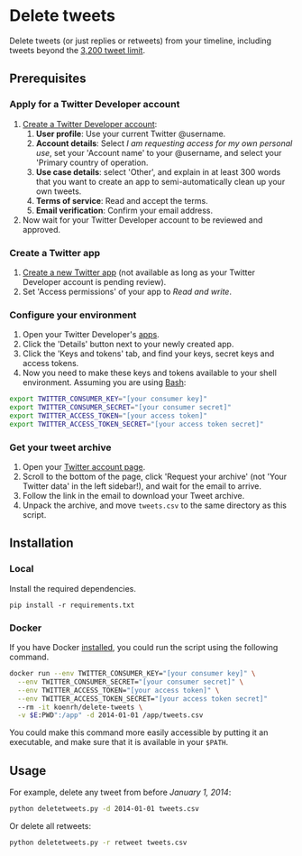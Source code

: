 # Delete tweets

Delete tweets (or just replies or retweets) from your timeline, including tweets
beyond the [3,200 tweet limit](https://web.archive.org/web/20131019125213/https://dev.twitter.com/discussions/276).

## Prerequisites

### Apply for a Twitter Developer account

1. [Create a Twitter Developer account](https://developer.twitter.com/en/apply):
    1. **User profile**: Use your current Twitter @username.
    1. **Account details**: Select *I am requesting access for my own personal use*,
      set your 'Account name' to your @username, and select your 'Primary country
      of operation.
    1. **Use case details**: select 'Other', and explain in at least 300 words that
      you want to create an app to semi-automatically clean up your own tweets.
    1. **Terms of service**: Read and accept the terms.
    1. **Email verification**: Confirm your email address.
1. Now wait for your Twitter Developer account to be reviewed and approved.

### Create a Twitter app

1. [Create a new Twitter app](https://developer.twitter.com/en/apps/create) (not
  available as long as your Twitter Developer account is pending review).
1. Set 'Access permissions' of your app to *Read and write*.

### Configure your environment

1. Open your Twitter Developer's [apps](https://developer.twitter.com/en/apps).
1. Click the 'Details' button next to your newly created app.
1. Click the 'Keys and tokens' tab, and find your keys, secret keys and access tokens.
1. Now you need to make these keys and tokens available to your shell environment.
  Assuming you are using [Bash](https://en.wikipedia.org/wiki/Bash_(Unix_shell)):

```bash
export TWITTER_CONSUMER_KEY="[your consumer key]"
export TWITTER_CONSUMER_SECRET="[your consumer secret]"
export TWITTER_ACCESS_TOKEN="[your access token]"
export TWITTER_ACCESS_TOKEN_SECRET="[your access token secret]"
```

### Get your tweet archive

1. Open your [Twitter account page](https://twitter.com/settings/account).
1. Scroll to the bottom of the page, click 'Request your archive' (not 'Your Twitter
  data' in the left sidebar!), and wait for the email to arrive.
1. Follow the link in the email to download your Tweet archive.
1. Unpack the archive, and move `tweets.csv` to the same directory as this script.

## Installation

### Local

Install the required dependencies.

```
pip install -r requirements.txt
```

### Docker

If you have Docker [installed](https://docs.docker.com/install/), you could run
the script using the following command.

```bash
docker run --env TWITTER_CONSUMER_KEY="[your consumer key]" \
  --env TWITTER_CONSUMER_SECRET="[your consumer secret]" \
  --env TWITTER_ACCESS_TOKEN="[your access token]" \
  --env TWITTER_ACCESS_TOKEN_SECRET="[your access token secret]"
  --rm -it koenrh/delete-tweets \
  -v $E:PWD":/app" -d 2014-01-01 /app/tweets.csv
```

You could make this command more easily accessible by putting it an executable,
and make sure that it is available in your `$PATH`.

## Usage

For example, delete any tweet from before *January 1, 2014*:

```bash
python deletetweets.py -d 2014-01-01 tweets.csv
```

Or delete all retweets:

```bash
python deletetweets.py -r retweet tweets.csv
```
